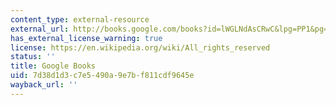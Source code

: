 ```yaml
---
content_type: external-resource
external_url: http://books.google.com/books?id=lWGLNdAsCRwC&lpg=PP1&pg=PA1#v=onepage&q&f=false
has_external_license_warning: true
license: https://en.wikipedia.org/wiki/All_rights_reserved
status: ''
title: Google Books
uid: 7d38d1d3-c7e5-490a-9e7b-f811cdf9645e
wayback_url: ''
---
```

